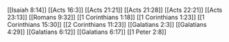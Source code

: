 [[Isaiah 8:14]]
[[Acts 16:3]]
[[Acts 21:21]]
[[Acts 21:28]]
[[Acts 22:21]]
[[Acts 23:13]]
[[Romans 9:32]]
[[1 Corinthians 1:18]]
[[1 Corinthians 1:23]]
[[1 Corinthians 15:30]]
[[2 Corinthians 11:23]]
[[Galatians 2:3]]
[[Galatians 4:29]]
[[Galatians 6:12]]
[[Galatians 6:17]]
[[1 Peter 2:8]]
